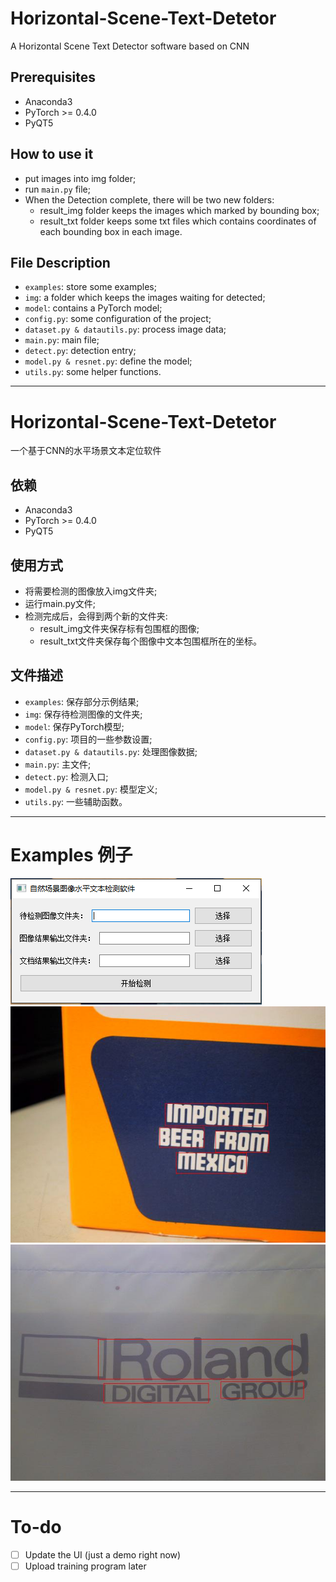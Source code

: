 # Horizontal-Scene-Text-Detetor
A Horizontal Scene Text Detector software based on CNN

## Prerequisites
* Anaconda3
* PyTorch >= 0.4.0
* PyQT5

## How to use it
* put images into img folder;
* run `main.py` file;
* When the Detection complete, there will be two new folders:
    - result_img folder keeps the images which marked by bounding box;
    - result_txt folder keeps some txt files which contains coordinates of each bounding box in each image.

## File Description
* `examples`: store some examples;
* `img`: a folder which keeps the images waiting for detected;
* `model`: contains a PyTorch model;
* `config.py`: some configuration of the project;
* `dataset.py & datautils.py`: process image data;
* `main.py`: main file;
* `detect.py`: detection entry;
* `model.py & resnet.py`: define the model;
* `utils.py`: some helper functions.

---

# Horizontal-Scene-Text-Detetor
一个基于CNN的水平场景文本定位软件

## 依赖
* Anaconda3
* PyTorch >= 0.4.0
* PyQT5

## 使用方式
* 将需要检测的图像放入img文件夹;
* 运行main.py文件;
* 检测完成后，会得到两个新的文件夹:
    - result_img文件夹保存标有包围框的图像;
    - result_txt文件夹保存每个图像中文本包围框所在的坐标。

## 文件描述
* `examples`: 保存部分示例结果;
* `img`: 保存待检测图像的文件夹;
* `model`: 保存PyTorch模型;
* `config.py`: 项目的一些参数设置;
* `dataset.py & datautils.py`: 处理图像数据;
* `main.py`: 主文件;
* `detect.py`: 检测入口;
* `model.py & resnet.py`: 模型定义;
* `utils.py`: 一些辅助函数。

---

# Examples 例子
![](./examples/layout.PNG)
![](./examples/img1.jpg)
![](./examples/img2.jpg)

---
# To-do
- [ ] Update the UI (just a demo right now)
- [ ] Upload training program later
